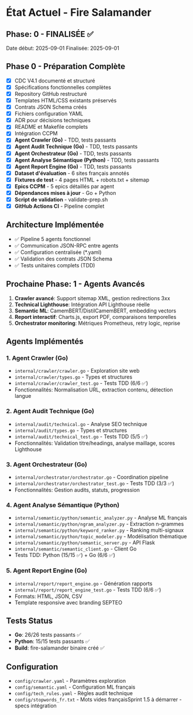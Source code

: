 # État Actuel - Fire Salamander

## Phase: 0 - FINALISÉE ✅
Date début: 2025-09-01
Finalisée: 2025-09-01

## Phase 0 - Préparation Complète
- [x] CDC V4.1 documenté et structuré
- [x] Spécifications fonctionnelles complètes
- [x] Repository GitHub restructuré
- [x] Templates HTML/CSS existants préservés
- [x] Contrats JSON Schema créés
- [x] Fichiers configuration YAML
- [x] ADR pour décisions techniques
- [x] README et Makefile complets
- [x] Intégration CCPM
- [x] **Agent Crawler (Go)** - TDD, tests passants
- [x] **Agent Audit Technique (Go)** - TDD, tests passants
- [x] **Agent Orchestrateur (Go)** - TDD, tests passants
- [x] **Agent Analyse Sémantique (Python)** - TDD, tests passants
- [x] **Agent Report Engine (Go)** - TDD, tests passants
- [x] **Dataset d'évaluation** - 6 sites français annotés
- [x] **Fixtures de test** - 4 pages HTML + robots.txt + sitemap
- [x] **Epics CCPM** - 5 epics détaillés par agent
- [x] **Dépendances mises à jour** - Go + Python
- [x] **Script de validation** - validate-prep.sh
- [x] **GitHub Actions CI** - Pipeline complet

## Architecture Implémentée
- ✅ Pipeline 5 agents fonctionnel
- ✅ Communication JSON-RPC entre agents
- ✅ Configuration centralisée (*.yaml)
- ✅ Validation des contrats JSON Schema
- ✅ Tests unitaires complets (TDD)

## Prochaine Phase: 1 - Agents Avancés
1. **Crawler avancé**: Support sitemap XML, gestion redirections 3xx
2. **Technical Lighthouse**: Intégration API Lighthouse réelle
3. **Semantic ML**: CamemBERT/DistilCamemBERT, embedding vectors
4. **Report interactif**: Charts.js, export PDF, comparaisons temporelles
5. **Orchestrator monitoring**: Métriques Prometheus, retry logic, reprise

## Agents Implémentés

### 1. Agent Crawler (Go)
- `internal/crawler/crawler.go` - Exploration site web
- `internal/crawler/types.go` - Types et structures
- `internal/crawler/crawler_test.go` - Tests TDD (6/6 ✅)
- Fonctionnalités: Normalisation URL, extraction contenu, détection langue

### 2. Agent Audit Technique (Go)  
- `internal/audit/technical.go` - Analyse SEO technique
- `internal/audit/types.go` - Types et structures
- `internal/audit/technical_test.go` - Tests TDD (5/5 ✅)
- Fonctionnalités: Validation titre/headings, analyse maillage, scores Lighthouse

### 3. Agent Orchestrateur (Go)
- `internal/orchestrator/orchestrator.go` - Coordination pipeline
- `internal/orchestrator/orchestrator_test.go` - Tests TDD (3/3 ✅)
- Fonctionnalités: Gestion audits, statuts, progression

### 4. Agent Analyse Sémantique (Python)
- `internal/semantic/python/semantic_analyzer.py` - Analyse ML français
- `internal/semantic/python/ngram_analyzer.py` - Extraction n-grammes
- `internal/semantic/python/keyword_ranker.py` - Ranking multi-signaux
- `internal/semantic/python/topic_modeler.py` - Modélisation thématique
- `internal/semantic/python/semantic_server.py` - API Flask
- `internal/semantic/semantic_client.go` - Client Go
- Tests TDD: Python (15/15 ✅) + Go (6/6 ✅)

### 5. Agent Report Engine (Go)
- `internal/report/report_engine.go` - Génération rapports
- `internal/report/report_engine_test.go` - Tests TDD (6/6 ✅)
- Formats: HTML, JSON, CSV
- Template responsive avec branding SEPTEO

## Tests Status
- **Go**: 26/26 tests passants ✅
- **Python**: 15/15 tests passants ✅
- **Build**: fire-salamander binaire créé ✅

## Configuration
- `config/crawler.yaml` - Paramètres exploration
- `config/semantic.yaml` - Configuration ML français  
- `config/tech_rules.yaml` - Règles audit technique
- `config/stopwords_fr.txt` - Mots vides françaisSprint 1.5 à démarrer - specs intégration
